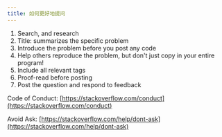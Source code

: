 ```yaml
---
title: 如何更好地提问
---
```


1. Search, and research
2. Title: summarizes the specific problem
3. Introduce the problem before you post any code
4. Help others reproduce the problem, but don't just copy in your entire program!
5. Include all relevant tags
6. Proof-read before posting
7. Post the question and respond to feedback

Code of Conduct: [https://stackoverflow.com/conduct](https://stackoverflow.com/conduct)

Avoid Ask: [https://stackoverflow.com/help/dont-ask](https://stackoverflow.com/help/dont-ask)


